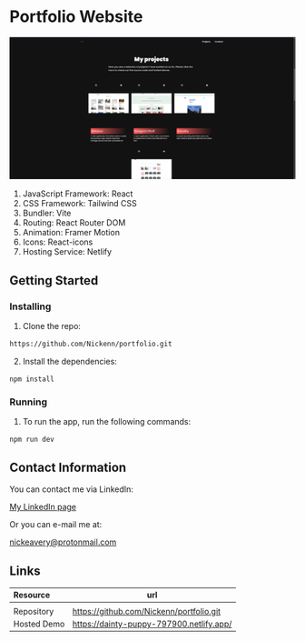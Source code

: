 # Portfolio Website

![Portfolio screenshot](/public/portfolio-screenshot.png)

1. JavaScript Framework: React
2. CSS Framework: Tailwind CSS
3. Bundler: Vite
4. Routing: React Router DOM
5. Animation: Framer Motion
6. Icons: React-icons
7. Hosting Service: Netlify

## Getting Started

### Installing

1. Clone the repo:

```bash
https://github.com/Nickenn/portfolio.git
```

2. Install the dependencies:

```
npm install
```

### Running

1. To run the app, run the following commands:

```
npm run dev
```

## Contact Information

You can contact me via LinkedIn:

[My LinkedIn page](https://www.linkedin.com/in/nicholas-avery-85415024a/)

Or you can e-mail me at:

nickeavery@protonmail.com

## Links

| Resource    | url                                      |
| :---------- | ---------------------------------------- |
|             |
| Repository  | https://github.com/Nickenn/portfolio.git |
| Hosted Demo | https://dainty-puppy-797900.netlify.app/ |

